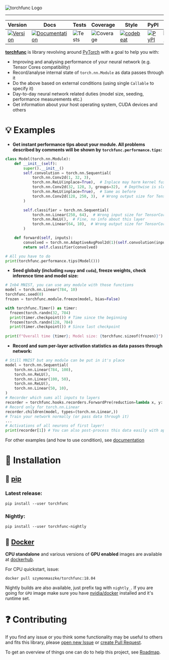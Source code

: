 ![torchfunc Logo](https://github.com/szymonmaszke/torchfunc/blob/master/assets/banner.png)

--------------------------------------------------------------------------------

| Version | Docs | Tests | Coverage | Style | PyPI | Python | PyTorch | Docker | Roadmap |
|---------|------|-------|----------|-------|------|--------|---------|--------|---------|
| [![Version](https://img.shields.io/static/v1?label=&message=0.1.1&color=377EF0&style=for-the-badge)](https://github.com/szymonmaszke/torchfunc/releases) | [![Documentation](https://img.shields.io/static/v1?label=&message=docs&color=EE4C2C&style=for-the-badge)](https://szymonmaszke.github.io/torchfunc/)  | ![Tests](https://github.com/szymonmaszke/torchfunc/workflows/test/badge.svg) | ![Coverage](https://img.shields.io/codecov/c/github/szymonmaszke/torchfunc?label=%20&logo=codecov&style=for-the-badge) | [![codebeat](https://img.shields.io/static/v1?label=&message=CB&color=27A8E0&style=for-the-badge)](https://codebeat.co/projects/github-com-szymonmaszke-torchfunc-master) | [![PyPI](https://img.shields.io/static/v1?label=&message=PyPI&color=377EF0&style=for-the-badge)](https://pypi.org/project/torchfunc/) | [![Python](https://img.shields.io/static/v1?label=&message=3.7&color=377EF0&style=for-the-badge&logo=python&logoColor=F8C63D)](https://www.python.org/) | [![PyTorch](https://img.shields.io/static/v1?label=&message=1.2.0&color=EE4C2C&style=for-the-badge)](https://pytorch.org/) | [![Docker](https://img.shields.io/static/v1?label=&message=docker&color=309cef&style=for-the-badge)](https://cloud.docker.com/u/szymonmaszke/repository/docker/szymonmaszke/torchfunc) | [![Roadmap](https://img.shields.io/static/v1?label=&message=roadmap&color=009688&style=for-the-badge)](https://github.com/szymonmaszke/torchfunc/blob/master/ROADMAP.md) |

[**torchfunc**](https://szymonmaszke.github.io/torchfunc/) is library revolving around [PyTorch](https://pytorch.org/) with a goal to help you with:

* Improving and analysing performance of your neural network (e.g. Tensor Cores compatibility)
* Record/analyse internal state of `torch.nn.Module` as data passes through it
* Do the above based on external conditions (using single `Callable` to specify it)
* Day-to-day neural network related duties (model size, seeding, performance measurements etc.)
* Get information about your host operating system, CUDA devices and others

# :bulb: Examples

- __Get instant performance tips about your module. All problems described by comments
will be shown by `torchfunc.performance.tips`:__

```python
class Model(torch.nn.Module):
    def __init__(self):
        super().__init__()
        self.convolution = torch.nn.Sequential(
            torch.nn.Conv2d(1, 32, 3),
            torch.nn.ReLU(inplace=True),  # Inplace may harm kernel fusion
            torch.nn.Conv2d(32, 128, 3, groups=32),  # Depthwise is slower in PyTorch
            torch.nn.ReLU(inplace=True),  # Same as before
            torch.nn.Conv2d(128, 250, 3),  # Wrong output size for TensorCores
        )

        self.classifier = torch.nn.Sequential(
            torch.nn.Linear(250, 64),  # Wrong input size for TensorCores
            torch.nn.ReLU(),  # Fine, no info about this layer
            torch.nn.Linear(64, 10),  # Wrong output size for TensorCores
        )

    def forward(self, inputs):
        convolved = torch.nn.AdaptiveAvgPool2d(1)(self.convolution(inputs)).flatten()
        return self.classifier(convolved)

# All you have to do
print(torchfunc.performance.tips(Model()))
```

- __Seed globaly (including `numpy` and `cuda`), freeze weights, check inference time and model size:__

```python
# Inb4 MNIST, you can use any module with those functions
model = torch.nn.Linear(784, 10)
torchfunc.seed(0)
frozen = torchfunc.module.freeze(model, bias=False)

with torchfunc.Timer() as timer:
  frozen(torch.randn(32, 784)
  print(timer.checkpoint()) # Time since the beginning
  frozen(torch.randn(128, 784)
  print(timer.checkpoint()) # Since last checkpoint
  
print(f"Overall time {timer}; Model size: {torchfunc.sizeof(frozen)}")
```

- __Record and sum per-layer activation statistics as data passes through network:__

```python
# Still MNIST but any module can be put in it's place
model = torch.nn.Sequential(
    torch.nn.Linear(784, 100),
    torch.nn.ReLU(),
    torch.nn.Linear(100, 50),
    torch.nn.ReLU(),
    torch.nn.Linear(50, 10),
)
# Recorder which sums all inputs to layers
recorder = torchfunc.hooks.recorders.ForwardPre(reduction=lambda x, y: x+y)
# Record only for torch.nn.Linear
recorder.children(model, types=(torch.nn.Linear,))
# Train your network normally (or pass data through it)
...
# Activations of all neurons of first layer! 
print(recorder[1]) # You can also post-process this data easily with apply
```

For other examples (and how to use condition), see [documentation]()

# :wrench: Installation

## :snake: [pip](<https://pypi.org/project/torchfunc/>)

### Latest release:

```shell
pip install --user torchfunc
```

### Nightly:

```shell
pip install --user torchfunc-nightly
```

## :whale2: [Docker](https://cloud.docker.com/repository/docker/szymonmaszke/torchfunc)

__CPU standalone__ and various versions of __GPU enabled__ images are available
at [dockerhub](https://cloud.docker.com/repository/docker/szymonmaszke/torchfunc).

For CPU quickstart, issue:

```shell  
docker pull szymonmaszke/torchfunc:18.04
```

Nightly builds are also available, just prefix tag with `nightly_`. If you are going for `GPU` image make sure you have
[nvidia/docker](https://github.com/NVIDIA/nvidia-docker) installed and it's runtime set.

# :question: Contributing

If you find any issue or you think some functionality may be useful to others and fits this library, please [open new Issue](https://help.github.com/en/articles/creating-an-issue) or [create Pull Request](https://help.github.com/en/articles/creating-a-pull-request-from-a-fork).

To get an overview of things one can do to help this project, see [Roadmap](https://github.com/szymonmaszke/torchfunc/blob/master/ROADMAP.md).
